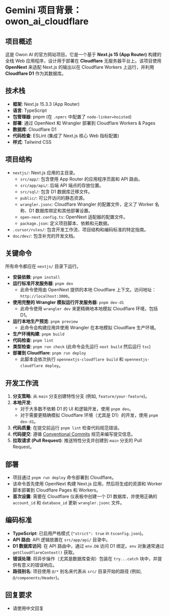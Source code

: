 # Gemini 项目背景：owon_ai_cloudflare

## 项目概述

这是 Owon AI 的官方网站项目。它是一个基于 **Next.js 15 (App Router)** 构建的全栈 Web 应用程序，设计用于部署在 **Cloudflare** 无服务器平台上。该项目使用 **OpenNext** 来适配 Next.js 的输出以在 Cloudflare Workers 上运行，并利用 **Cloudflare D1** 作为其数据库。

## 技术栈

- **框架**: Next.js 15.3.3 (App Router)
- **语言**: TypeScript
- **包管理器**: pnpm (在 `.npmrc` 中配置了 `node-linker=hoisted`)
- **部署**: 通过 OpenNext 和 Wrangler 部署到 Cloudflare Workers & Pages
- **数据库**: Cloudflare D1
- **代码检查**: ESLint (集成了 Next.js 核心 Web 指标配置)
- **样式**: Tailwind CSS

## 项目结构

- `nextjs/`: Next.js 应用的主目录。
  - `src/app/`: 包含使用 App Router 的应用程序页面和 API 路由。
  - `src/app/api/`: 后端 API 端点的存放位置。
  - `src/sql/`: 包含 D1 数据库迁移文件。
  - `public/`: 可公开访问的静态资源。
  - `wrangler.jsonc`: Cloudflare Wrangler 的配置文件，定义了 Worker 名称、D1 数据库绑定和其他部署设置。
  - `open-next.config.ts`: OpenNext 适配器的配置文件。
  - `package.json`: 定义项目脚本、依赖和元数据。
- `.cursor/rules/`: 包含开发工作流、项目结构和编码标准的特定指南。
- `doc/dev/`: 包含补充的开发文档。

## 关键命令

所有命令都应在 `nextjs/` 目录下运行。

- **安装依赖**: `pnpm install`
- **运行标准开发服务器**: `pnpm dev`
  - 此命令使用由 OpenNext 提供的本地 Cloudflare 上下文。访问地址：`http://localhost:3000`。
- **使用完整的 Wrangler 模拟运行开发服务器**: `pnpm dev-d1`
  - 此命令使用 `wrangler dev` 来更精确地本地模拟 Cloudflare 环境，包括 D1。
- **运行本地生产预览**: `pnpm preview`
  - 此命令会构建应用并使用 Wrangler 在本地模拟 Cloudflare 生产环境。
- **生产环境构建**: `pnpm build`
- **代码检查**: `pnpm lint`
- **类型检查**: `pnpm run check` (此命令会先运行 `next build` 然后运行 `tsc`)
- **部署到 Cloudflare**: `pnpm run deploy`
  - 此脚本会依次执行 `opennextjs-cloudflare build` 和 `opennextjs-cloudflare deploy`。

## 开发工作流

1.  **分支策略**: 从 `main` 分支创建特性分支 (例如, `feature/your-feature`)。
2.  **本地开发**:
    - 对于大多数不依赖 D1 的 UI 和逻辑开发，使用 `pnpm dev`。
    - 对于需要更精确模拟 Cloudflare 环境（尤其是 D1）的开发，使用 `pnpm dev-d1`。
3.  **代码质量**: 在提交前运行 `pnpm lint` 检查代码规范错误。
4.  **代码提交**: 遵循 [Conventional Commits](https://www.conventionalcommits.org) 规范来编写提交信息。
5.  **拉取请求 (Pull Request)**: 推送特性分支并创建到 `main` 分支的 Pull Request。

## 部署

- 项目通过 `pnpm run deploy` 命令部署到 Cloudflare。
- 该命令首先使用 OpenNext 构建 Next.js 应用，然后将生成的资源和 Worker 脚本部署到 Cloudflare Pages 和 Workers。
- **首次设置**: 需要在 Cloudflare 仪表板中创建一个 D1 数据库，并使用正确的 `account_id` 和 `database_id` 更新 `wrangler.jsonc` 文件。

## 编码标准

- **TypeScript**: 已启用严格模式 (`"strict": true` in `tsconfig.json`)。
- **API 路由**: API 逻辑放置在 `src/app/api/` 目录中。
- **D1 数据库访问**: 在 API 路由中，通过 `env.DB` 访问 D1 绑定。`env` 对象通常通过 `getCloudflareContext()` 获取。
- **错误处理**: 将异步操作（尤其是数据库查询）包装在 `try...catch` 块中，并提供有意义的错误响应。
- **路径别名**: 项目使用 `@/*` 别名来代表从 `src/` 目录开始的路径 (例如, `@/components/Header`)。

## 回复要求
- 请使用中文回复